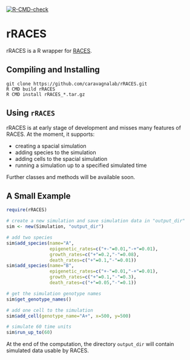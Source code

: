   <!-- badges: start -->
  [![R-CMD-check](https://github.com/caravagnalab/rRACES/actions/workflows/R-CMD-check.yaml/badge.svg)](https://github.com/caravagnalab/rRACES/actions/workflows/R-CMD-check.yaml)
  <!-- badges: end -->

# rRACES

rRACES is a R wrapper for [RACES](https://github.com/albertocasagrande/RACES).


## Compiling and Installing

```shell
git clone https://github.com/caravagnalab/rRACES.git
R CMD build rRACES
R CMD install rRACES_*.tar.gz
```

## Using `rRACES`

rRACES is at early stage of development and misses many features of 
RACES. At the moment, it supports:
- creating a spacial simulation
- adding species to the simulation
- adding cells to the spacial simulation
- running a simulation up to a specified simulated time

Further classes and methods will be available soon.

## A Small Example

```R
require(rRACES)

# create a new simulation and save simulation data in "output_dir"
sim <- new(Simulation, "output_dir")

# add two species
sim$add_species(name="A",
                epigenetic_rates=c("+-"=0.01,"-+"=0.01),
                growth_rates=c("+"=0.2,"-"=0.08),
                death_rates=c("+"=0.1,"-"=0.01))
sim$add_species(name="B",
                epigenetic_rates=c("+-"=0.01,"-+"=0.01),
                growth_rates=c("+"=0.1,"-"=0.3),
                death_rates=c("+"=0.05,"-"=0.1))

# get the simulation genotype names
sim$get_genotype_names()

# add one cell to the simulation
sim$add_cell(genotype_name="A+", x=500, y=500)

# simulate 60 time units
sim$run_up_to(60)
```

At the end of the computation, the directory `output_dir` will contain 
simulated data usable by RACES. 
